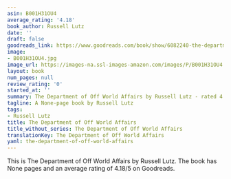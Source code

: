 ```yaml
---
asin: B001H31OU4
average_rating: '4.18'
book_author: Russell Lutz
date: ''
draft: false
goodreads_link: https://www.goodreads.com/book/show/6082240-the-department-of-off-world-affairs
image:
- B001H31OU4.jpg
image_url: https://images-na.ssl-images-amazon.com/images/P/B001H31OU4.01._SCLZZZZZZZ.jpg
layout: book
num_pages: null
review_rating: '0'
started_at: ''
summary: The Department of Off World Affairs by Russell Lutz - rated 4.18/5 on Goodreads
tagline: A None-page book by Russell Lutz
tags:
- Russell Lutz
title: The Department of Off World Affairs
title_without_series: The Department of Off World Affairs
translationKey: The Department of Off World Affairs
yaml: the-department-of-off-world-affairs
---
```


This is The Department of Off World Affairs by Russell Lutz. The book has None pages and an average rating of 4.18/5 on Goodreads.